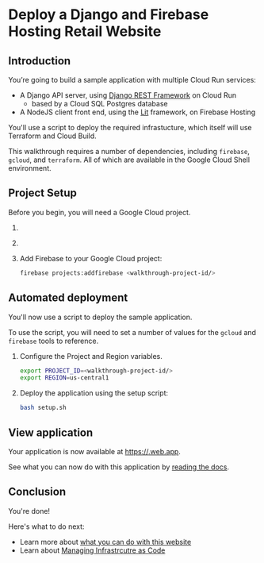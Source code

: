 # Deploy a Django and Firebase Hosting Retail Website

## Introduction

You’re going to build a sample application with multiple Cloud Run services: 

* A Django API server, using [Django REST Framework](https://www.django-rest-framework.org/) on Cloud Run
  * based by a Cloud SQL Postgres database
* A NodeJS client front end, using the [Lit](https://lit.dev/) framework, on Firebase Hosting


You'll use a script to deploy the required infrastucture, which itself will use Terraform and Cloud Build. 

This walkthrough requires a number of dependencies, including `firebase`, `gcloud`, and `terraform`. All of which are available in the Google Cloud Shell environment. 

## Project Setup

Before you begin, you will need a Google Cloud project.

1. <walkthrough-project-setup billing="true"></walkthrough-project-setup>

1. <walkthrough-enable-apis apis="cloudresourcemanager.googleapis.com,cloudbuild.googleapis.com,iam.googleapis.com"></walkthrough-enable-apis>

1. Add Firebase to your Google Cloud project: 

    ```bash
    firebase projects:addfirebase <walkthrough-project-id/>
    ```

## Automated deployment


You'll now use a script to deploy the sample application. 

To use the script, you will need to set a number of values for the `gcloud` and `firebase` tools to reference.

1. Configure the Project and Region variables.

    ```bash
    export PROJECT_ID=<walkthrough-project-id/>
    export REGION=us-central1
    ```

1. Deploy the application using the setup script: 

    ```bash
    bash setup.sh
    ```

## View application

Your application is now available at [https://<walkthrough-project-id/>.web.app](https://<walkthrough-project-id/>.web.app).

See what you can now do with this application by [reading the docs][project-docs].

## Conclusion

<walkthrough-conclusion-trophy></walkthrough-conclusion-trophy>

You're done!

Here's what to do next:

* Learn more about [what you can do with this website][project-docs]
* Learn about [Managing Infrastrcutre as Code](https://cloud.google.com/architecture/managing-infrastructure-as-code)

[project-docs]: https://github.com/GoogleCloudPlatform/avocano/tree/latest/docs